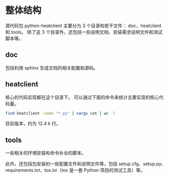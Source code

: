 # 整体结构

源代码包 python-heatclient 主要分为 3 个目录和若干文件：
doc，heatclient 和 tools。
除了这 3 个目录外，还包括一些说明文档、安装需求说明文件和测试脚本等。

## doc
包括利用 sphinx 生成文档的相关配置和源码。

## heatclient

核心的代码实现都在这个目录下。
可以通过下面的命令来统计主要实现的核心代码量。
```sh
find heatclient -name "*.py" | xargs cat | wc -l
```
目前版本，约为 12.4 k 行。

## tools
一些相关的环境安装和命令补全的脚本。

此外，还包括包安装的一些配置文件和说明文件等，包括 setup.cfg、setup.py、requirements.txt、tox.ini（tox 是一套 Python 项目的测试工具）等。

